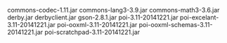 commons-codec-1.11.jar
commons-lang3-3.9.jar
commons-math3-3.6.jar
derby.jar
derbyclient.jar
gson-2.8.1.jar
poi-3.11-20141221.jar
poi-excelant-3.11-20141221.jar
poi-ooxml-3.11-20141221.jar
poi-ooxml-schemas-3.11-20141221.jar
poi-scratchpad-3.11-20141221.jar